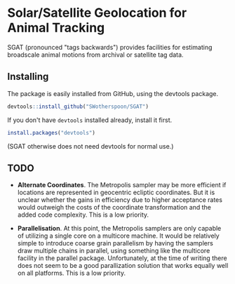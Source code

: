 # Solar/Satellite Geolocation for Animal Tracking

SGAT (pronounced "tags backwards") provides facilities for estimating
broadscale animal motions from archival or satellite tag data.


## Installing

The package is easily installed from GitHub, using the devtools package. 

```R
devtools::install_github("SWotherspoon/SGAT")
```

If you don't have `devtools` installed already, install it first. 

```R
install.packages("devtools")
```

(SGAT otherwise does not need devtools for normal use.)


## TODO

- **Alternate Coordinates**.  The Metropolis sampler may be more
  efficient if locations are represented in geocentric ecliptic
  coordinates. But it is unclear whether the gains in efficiency due
  to higher acceptance rates would outweigh the costs of the
  coordinate transformation and the added code complexity. This is a
  low priority.

- **Parallelisation**.  At this point, the Metropolis samplers are
  only capable of utilizing a single core on a multicore machine.  It
  would be relatively simple to introduce coarse grain parallelism by
  having the samplers draw multiple chains in parallel, using
  something like the multicore facility in the parallel package.
  Unfortunately, at the time of writing there does not seem to be a
  good parallization solution that works equally well on all
  platforms.  This is a low priority.
